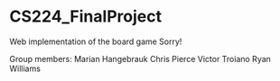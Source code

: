 CS224_FinalProject
==================

Web implementation of the board game Sorry!

Group members:
Marian Hangebrauk
Chris Pierce
Victor Troiano
Ryan Williams
